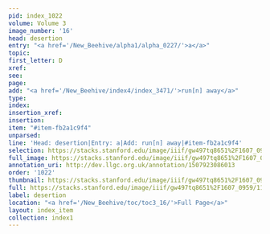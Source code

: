 ```yaml
---
pid: index_1022
volume: Volume 3
image_number: '16'
head: desertion
entry: "<a href='/New_Beehive/alpha1/alpha_0227/'>a</a>"
topic: 
first_letter: D
xref: 
see: 
page: 
add: "<a href='/New_Beehive/index4/index_3471/'>run[n] away</a>"
type: 
index: 
insertion_xref: 
insertion: 
item: "#item-fb2a1c9f4"
unparsed: 
line: 'Head: desertion|Entry: a|Add: run[n] away|#item-fb2a1c9f4'
selection: https://stacks.stanford.edu/image/iiif/gw497tq8651%2F1607_0959/1103,2210,538,201/full/0/default.jpg
full_image: https://stacks.stanford.edu/image/iiif/gw497tq8651%2F1607_0959/full/full/0/default.jpg
annotation_uri: http://dev.llgc.org.uk/annotation/1507923086013
order: '1022'
thumbnail: https://stacks.stanford.edu/image/iiif/gw497tq8651%2F1607_0959/1103,2210,538,201/150,/0/default.jpg
full: https://stacks.stanford.edu/image/iiif/gw497tq8651%2F1607_0959/1103,2210,538,201/full/0/default.jpg
label: desertion
location: "<a href='/New_Beehive/toc/toc3_16/'>Full Page</a>"
layout: index_item
collection: index1
---
```

